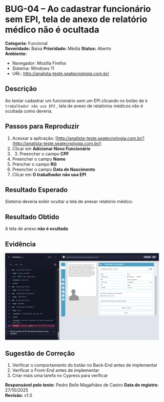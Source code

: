 # BUG-04 – Ao cadastrar funcionário sem EPI, tela de anexo de relatório médico não é ocultada

**Categoria:** Funcional  
**Severidade:** Baixa
**Prioridade:** Média 
**Status:** Aberto  
**Ambiente:**  
- Navegador: Mozilla Firefox
- Sistema: Windows 11
- URL: http://analista-teste.seatecnologia.com.br/

## Descrição
Ao tentar cadastrar um funcionário sem um EPI clicando no botão de `O trabalhador não usa EPI` , tela de anexo de relatórios médicos não é ocultada como deveria.

## Passos para Reproduzir
1. Acessar a aplicação: [http://analista-teste.seatecnologia.com.br/](http://analista-teste.seatecnologia.com.br/)  
2. Clicar em **Adicionar Novo Funcionário**
3. 3. Preencher o campo **CPF**  
4. Preencher o campo **Nome**  
5. Prencher o campo **RG**
6. Preencher o campo **Data de Nascimento**
7. Clicar em **O trabalhador não usa EPI**

## Resultado Esperado
Sistema deveria exibir ocultar a tela de anexar relatório médico.

## Resultado Obtido
A tela de anexo **não é ocultada**

## Evidência
![BUG-04 – Ao cadastrar funcionário sem EPI, tela de anexo de relatório médico não é ocultada](/cypress/screenshots/formulario.cy.js/Formulario%20--%20Tela%20de%20anexo%20de%20relatórios%20médicos%20deve%20ser%20ocultada%20ao%20adicionar%20um%20funcionário%20sem%20EPI%20(failed)%20(attempt%202).png)

## Sugestão de Correção
1. Verificar o comportamento do botão no Back-End antes de implementar
2. Verificar o Front-End antes de implementar
3. Criar mais uma tarefa no Cypress para verificar

**Responsável pelo teste:** Pedro Belle Magalhães de Castro 
**Data de registro:** 27/10/2025  
**Revisão:** v1.0